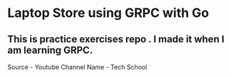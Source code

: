 # Laptop Store using GRPC with Go

## This is practice exercises repo . I made it when I am learning GRPC.

Source - Youtube
Channel Name - Tech School
